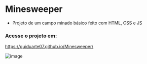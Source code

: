 # Minesweeper

- Projeto de um campo minado básico feito com HTML, CSS e JS


### Acesse o projeto em: 

<https://guiduarte07.github.io/Minesweeper/>

![image](https://user-images.githubusercontent.com/78491545/233668800-1f004ba2-b934-44ff-aad9-4895785751fd.png)

